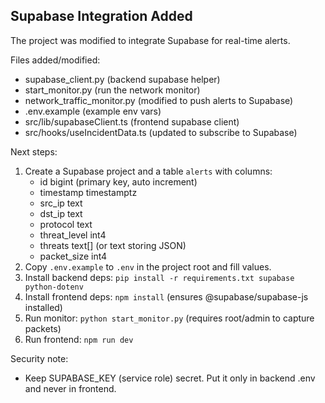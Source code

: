 
## Supabase Integration Added
The project was modified to integrate Supabase for real-time alerts.

Files added/modified:
- supabase_client.py (backend supabase helper)
- start_monitor.py (run the network monitor)
- network_traffic_monitor.py (modified to push alerts to Supabase)
- .env.example (example env vars)
- src/lib/supabaseClient.ts (frontend supabase client)
- src/hooks/useIncidentData.ts (updated to subscribe to Supabase)

Next steps:
1. Create a Supabase project and a table `alerts` with columns:
   - id bigint (primary key, auto increment)
   - timestamp timestamptz
   - src_ip text
   - dst_ip text
   - protocol text
   - threat_level int4
   - threats text[] (or text storing JSON)
   - packet_size int4
2. Copy `.env.example` to `.env` in the project root and fill values.
3. Install backend deps: `pip install -r requirements.txt supabase python-dotenv`
4. Install frontend deps: `npm install` (ensures @supabase/supabase-js installed)
5. Run monitor: `python start_monitor.py` (requires root/admin to capture packets)
6. Run frontend: `npm run dev`

Security note:
- Keep SUPABASE_KEY (service role) secret. Put it only in backend .env and never in frontend.
